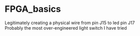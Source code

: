 # FPGA_basics
Legitimately creating a physical wire from pin J15 to led pin J17 </br>
Probably the most over-engineered light switch I have tried
